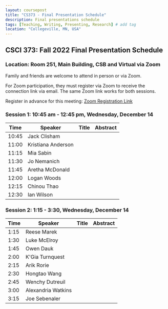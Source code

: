 ```yaml
---
layout: coursepost
title: "CS373 - Final Presentation Schedule"
description: Final presentations schedule
tags: [Teaching, Writing, Presenting, Research] # add tag
location: "Collegeville, MN, USA"
---
```


## CSCI 373: Fall 2022 Final Presentation Schedule

### Location: Room 251, Main Building, CSB and Virtual via Zoom

Family and friends are welcome to attend in person or via Zoom.  

For Zoom participation, they must register via Zoom to receive the connection link via email. The same Zoom link works for both sessions.

Register in advance for this meeting: [Zoom Registration Link]()


### Session 1: 10:45 am - 12:45 pm, Wednesday, December 14

| **Time** | **Speaker** | **Title** | **Abstract** |
| -------- | ----------- | --------- | ------------ |
| 10:45 | Jack Clisham| | |
| 11:00 | Kristiana Anderson | | |
| 11:15 | Mia Sabin | | |
| 11:30 | Jo Nemanich| | |
| 11:45 | Aretha McDonald | | |
| 12:00 | Logan Woods | | |
| 12:15 | Chinou Thao | | |
| 12:30 | Ian Wilson | | |

### Session 2: 1:15 - 3:30, Wednesday, December 14

| **Time** | **Speaker** | **Title** | **Abstract** |
| -------- | ----------- | --------- | ------------ |
| 1:15 | Reese Marek | | |
| 1:30 | Luke McElroy | | |
| 1:45 | Owen Dauk | | |
| 2:00 | K'Gia Turnquest | | |
| 2:15 | Arik Rorie | | |
| 2:30 | Hongtao Wang | | |
| 2:45 | Wenchy Dutreuil | | |
| 3:00 | Alexandria Watkins | | |
| 3:15 | Joe Sebenaler  | | |